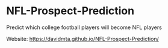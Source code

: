 # NFL-Prospect-Prediction
Predict which college football players will become NFL players

Website: https://davidmta.github.io/NFL-Prospect-Prediction/
